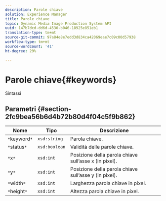 ```yaml
---
description: Parole chiave
solution: Experience Manager
title: Parole chiave
topic: Dynamic Media Image Production System API
uuid: 147b7dcd-dd6d-4530-b046-18925e851eb1
translation-type: tm+mt
source-git-commit: 97a84e8e7edd3d834ca42069eae7c09c00d57938
workflow-type: tm+mt
source-wordcount: '41'
ht-degree: 29%

---
```



# Parole chiave{#keywords}

Sintassi

## Parametri {#section-2fc9bea56b6d4b72b80d4f04c5f9b862}

| Nome | Tipo | Descrizione |
|---|---|---|
| `*`keyword`*` | `xsd:string` | Parola chiave. |
| `*`status`*` | `xsd:boolean` | Validità delle parole chiave. |
| `*`x`*` | `xsd:int` | Posizione della parola chiave sull’asse x (in pixel). |
| `*`y`*` | `xsd:int` | Posizione della parola chiave sull’asse y (in pixel). |
| `*`width`*` | `xsd:int` | Larghezza parola chiave in pixel. |
| `*`height`*` | `xsd:int` | Altezza parola chiave in pixel. |

